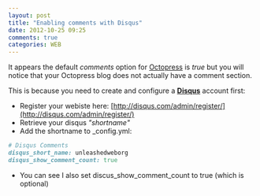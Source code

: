 ```yaml
---
layout: post
title: "Enabling comments with Disqus"
date: 2012-10-25 09:25
comments: true
categories: WEB
---
```


It appears the default *comments* option for [Octopress](http://www.octopress.org) is *true* but you will notice that your Octopress blog does not actually have a comment section.

This is because you need to create and configure a **[Disqus](http://disqus.com/)** account first:

- Register your webiste here: [http://disqus.com/admin/register/](http://disqus.com/admin/register/)
- Retrieve your disqus *"shortname"*
- Add the shortname to _config.yml:

``` ruby enable disqus
# Disqus Comments
disqus_short_name: unleashedweborg
disqus_show_comment_count: true
```

- You can see I also set discus_show_comment_count to true (which is optional)
